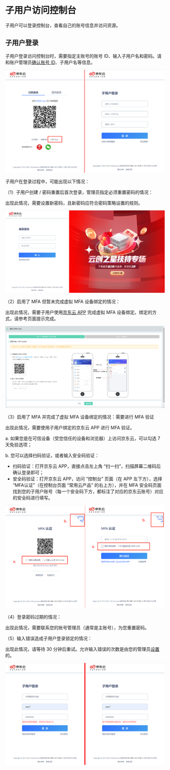# 子用户访问控制台

子用户可以登录控制台，查看自己的账号信息并访问资源。

## 子用户登录

子用户登录访问控制台时，需要指定主账号的账号 ID、输入子用户名和密码。请和账户管理员[确认账号 ID](https://uc.jdcloud.com/account/basic-info)、子用户名等信息。

![image-20210716133043796](../../../../../image/IAM/SubUserManagement/image-20210716133043796.png)

子用户在登录过程中，可能出现以下情况：

（1）子用户创建 / 密码重置后首次登录，管理员指定必须重置密码的情况：

出现此情况，需要设置新密码，且新密码应符合密码策略设置的规则。

![image-20210716133811418](../../../../../image/IAM/SubUserManagement/image-20210716133811418.png)

（2）启用了 MFA 但暂未完成虚拟 MFA 设备绑定的情况：

出现此情况，需要子用户使用[京东云 APP](https://console.jdcloud.com/download) 完成虚拟 MFA 设备绑定。绑定的方式，请参考页面提示完成。

![image-20210716134333907](../../../../../image/IAM/SubUserManagement/image-20210716134333907.png)

（3）启用了 MFA 并完成了虚拟 MFA 设备绑定的情况：需要进行 MFA 验证

出现此情况，需要使用子用户绑定的京东云 APP 进行 MFA 验证。

a. 如果您是在可信设备（受您信任的设备和浏览器）上访问京东云，可以勾选 7 天免验选项；

b. 您可以选择扫码验证，或者输入安全码验证：

- 扫码验证：打开京东云 APP，直接点击左上角 “扫一扫”，扫描屏幕二维码后确认登录即可；
- 安全码验证：打开京东云 APP，访问 “控制台” 页面（在 APP 左下方），选择 “MFA认证”（在控制台页面 “常用云产品” 的右上方），并在 MFA 安全码页面找到您的子用户账号（每一个安全码下方，都标注了对应的京东云账号）对应的安全码进行填写。

![image-20210716134853204](../../../../../image/IAM/SubUserManagement/image-20210716134853204.png)

（4）登录密码过期的情况：

出现此情况，需要联系您的账号管理员（通常是主账号），为您重置密码。



（5）输入错误造成子用户登录锁定的情况：

出现此情况，请等待 30 分钟后重试。允许输入错误的次数是由您的管理员[设置](../../../../../documentation/Management/IAM/Operation-manual/User-management/setting-up-credential-policies.md)的。

![image-20210716140133985](../../../../../image/IAM/SubUserManagement/image-20210716140133985.png)
